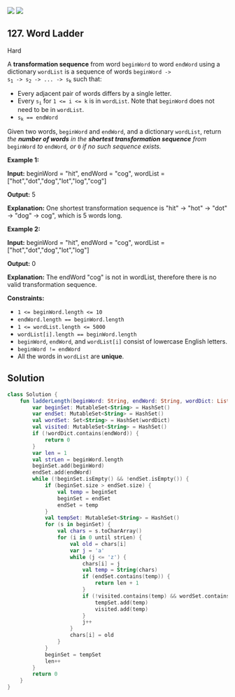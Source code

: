 [![](https://img.shields.io/github/stars/javadev/LeetCode-in-Kotlin?label=Stars&style=flat-square)](https://github.com/javadev/LeetCode-in-Kotlin)
[![](https://img.shields.io/github/forks/javadev/LeetCode-in-Kotlin?label=Fork%20me%20on%20GitHub%20&style=flat-square)](https://github.com/javadev/LeetCode-in-Kotlin/fork)

## 127\. Word Ladder

Hard

A **transformation sequence** from word `beginWord` to word `endWord` using a dictionary `wordList` is a sequence of words <code>beginWord -> s<sub>1</sub> -> s<sub>2</sub> -> ... -> s<sub>k</sub></code> such that:

*   Every adjacent pair of words differs by a single letter.
*   Every <code>s<sub>i</sub></code> for `1 <= i <= k` is in `wordList`. Note that `beginWord` does not need to be in `wordList`.
*   <code>s<sub>k</sub> == endWord</code>

Given two words, `beginWord` and `endWord`, and a dictionary `wordList`, return _the **number of words** in the **shortest transformation sequence** from_ `beginWord` _to_ `endWord`_, or_ `0` _if no such sequence exists._

**Example 1:**

**Input:** beginWord = "hit", endWord = "cog", wordList = ["hot","dot","dog","lot","log","cog"]

**Output:** 5

**Explanation:** One shortest transformation sequence is "hit" -> "hot" -> "dot" -> "dog" -> cog", which is 5 words long.

**Example 2:**

**Input:** beginWord = "hit", endWord = "cog", wordList = ["hot","dot","dog","lot","log"]

**Output:** 0

**Explanation:** The endWord "cog" is not in wordList, therefore there is no valid transformation sequence.

**Constraints:**

*   `1 <= beginWord.length <= 10`
*   `endWord.length == beginWord.length`
*   `1 <= wordList.length <= 5000`
*   `wordList[i].length == beginWord.length`
*   `beginWord`, `endWord`, and `wordList[i]` consist of lowercase English letters.
*   `beginWord != endWord`
*   All the words in `wordList` are **unique**.

## Solution

```kotlin
class Solution {
    fun ladderLength(beginWord: String, endWord: String, wordDict: List<String>): Int {
        var beginSet: MutableSet<String> = HashSet()
        var endSet: MutableSet<String> = HashSet()
        val wordSet: Set<String> = HashSet(wordDict)
        val visited: MutableSet<String> = HashSet()
        if (!wordDict.contains(endWord)) {
            return 0
        }
        var len = 1
        val strLen = beginWord.length
        beginSet.add(beginWord)
        endSet.add(endWord)
        while (!beginSet.isEmpty() && !endSet.isEmpty()) {
            if (beginSet.size > endSet.size) {
                val temp = beginSet
                beginSet = endSet
                endSet = temp
            }
            val tempSet: MutableSet<String> = HashSet()
            for (s in beginSet) {
                val chars = s.toCharArray()
                for (i in 0 until strLen) {
                    val old = chars[i]
                    var j = 'a'
                    while (j <= 'z') {
                        chars[i] = j
                        val temp = String(chars)
                        if (endSet.contains(temp)) {
                            return len + 1
                        }
                        if (!visited.contains(temp) && wordSet.contains(temp)) {
                            tempSet.add(temp)
                            visited.add(temp)
                        }
                        j++
                    }
                    chars[i] = old
                }
            }
            beginSet = tempSet
            len++
        }
        return 0
    }
}
```